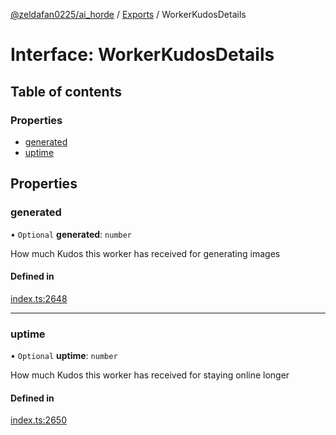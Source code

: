 [@zeldafan0225/ai_horde](../README.md) / [Exports](../modules.md) / WorkerKudosDetails

# Interface: WorkerKudosDetails

## Table of contents

### Properties

- [generated](WorkerKudosDetails.md#generated)
- [uptime](WorkerKudosDetails.md#uptime)

## Properties

### generated

• `Optional` **generated**: `number`

How much Kudos this worker has received for generating images

#### Defined in

[index.ts:2648](https://github.com/ZeldaFan0225/ai_horde/blob/2b1ed8a/index.ts#L2648)

___

### uptime

• `Optional` **uptime**: `number`

How much Kudos this worker has received for staying online longer

#### Defined in

[index.ts:2650](https://github.com/ZeldaFan0225/ai_horde/blob/2b1ed8a/index.ts#L2650)
